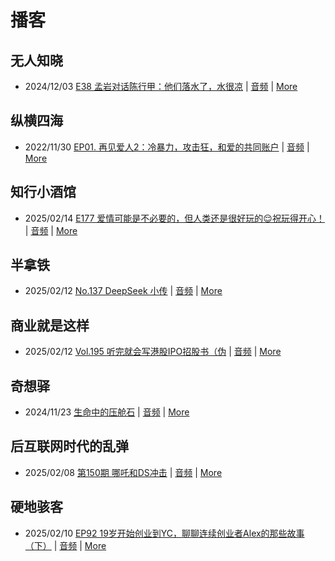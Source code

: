 # 播客

## 无人知晓
- 2024/12/03 [E38 孟岩对话陈行甲：他们落水了，水很凉](https://www.xiaoyuzhoufm.com/episode/674993fcc3b2a2f334681d1c) | [音频](https://dts-api.xiaoyuzhoufm.com/track/611719d3cb0b82e1df0ad29e/674993fcc3b2a2f334681d1c/media.xyzcdn.net/ltQLGAGNRRRTiQZqd_ZmhAAewLcp.m4a) | [More](channels/%E6%97%A0%E4%BA%BA%E7%9F%A5%E6%99%93.md)

## 纵横四海
- 2022/11/30 [EP01. 再见爱人2：冷暴力，攻击狂，和爱的共同账户](https://www.ximalaya.com/sound/592716797) | [音频](https://aod.cos.tx.xmcdn.com/storages/26c6-audiofreehighqps/E9/4E/GKwRIUEHXOodAq7-QQHYdhCw-aacv2-48K.m4a) | [More](channels/%E7%BA%B5%E6%A8%AA%E5%9B%9B%E6%B5%B7.md)

## 知行小酒馆
- 2025/02/14 [E177 爱情可能是不必要的，但人类还是很好玩的😌祝玩得开心！](https://www.xiaoyuzhoufm.com/episode/67aef1ef606e5c59406d5228) | [音频](https://dts-api.xiaoyuzhoufm.com/track/6013f9f58e2f7ee375cf4216/67aef1ef606e5c59406d5228/media.xyzcdn.net/6013f9f58e2f7ee375cf4216/loHHibOybXxssddbaVJ5UpHI_bQf.m4a) | [More](channels/%E7%9F%A5%E8%A1%8C%E5%B0%8F%E9%85%92%E9%A6%86.md)

## 半拿铁
- 2025/02/12 [No.137 DeepSeek 小传](https://www.ximalaya.com/sound/804890055) | [音频](https://tk.wavpub.com/WPDL_PXtcYwEraxhAWXVAFmyNDkKEQfVEmuFBeJsMyHJJFcnxgKraZkHqvmpBkY-24.m4a) | [More](channels/%E5%8D%8A%E6%8B%BF%E9%93%81.md)

## 商业就是这样
- 2025/02/12 [Vol.195 听完就会写港股IPO招股书（伪](https://www.ximalaya.com/sound/804993273) | [音频](https://aod.cos.tx.xmcdn.com/storages/8266-audiofreehighqps/C6/82/GKwRIRwLgowvAOxIfgNlxwxt.m4a) | [More](channels/%E5%95%86%E4%B8%9A%E5%B0%B1%E6%98%AF%E8%BF%99%E6%A0%B7.md)

## 奇想驿
- 2024/11/23 [生命中的压舱石](https://www.xiaoyuzhoufm.com/episode/67403d1d11045e78e5105c6f) | [音频](https://dts-api.xiaoyuzhoufm.com/track/6034daea97755b8fc9c66480/67403d1d11045e78e5105c6f/media.xyzcdn.net/lmERsWF4hFJGK9PjHGzOwQnbz-Ge.m4a) | [More](channels/%E5%A5%87%E6%83%B3%E9%A9%BF.md)

## 后互联网时代的乱弹
- 2025/02/08 [第150期 哪吒和DS冲击](https://hosting.wavpub.cn/pie/ep150/) | [音频](https://tk.wavpub.com/WPDL_BUZWVguztUFPbQtsEchSqEGJRCdFBShrJXqVvGmXPWgedHFhyeUqDkqgfA-57.mp3) | [More](channels/%E5%90%8E%E4%BA%92%E8%81%94%E7%BD%91%E6%97%B6%E4%BB%A3%E7%9A%84%E4%B9%B1%E5%BC%B9.md)

## 硬地骇客
- 2025/02/10 [EP92 19岁开始创业到YC，聊聊连续创业者Alex的那些故事（下）](https://www.xiaoyuzhoufm.com/episode/679f3d3f247d51713c46476d) | [音频](https://dts-api.xiaoyuzhoufm.com/track/640ee2438be5d40013fe4a87/679f3d3f247d51713c46476d/media.xyzcdn.net/640ee2438be5d40013fe4a87/lqSTyj5tJLsfj6WLqjgEmvdIxHq4.m4a) | [More](channels/%E7%A1%AC%E5%9C%B0%E9%AA%87%E5%AE%A2.md)

